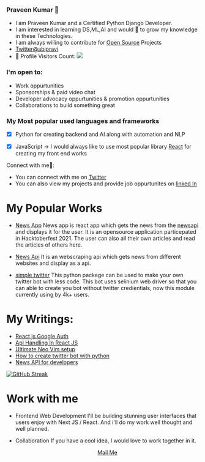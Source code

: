 
### Praveen Kumar 🧑
 - I am Praveen Kumar and a Certified Python Django Developer.<br/>
 - I am interested in learning DS,ML,AI and would 💖 to grow my knowledge in these Technologies.
-  I am always willing to contribute for [Open Source](https://en.wikipedia.org/wiki/Open_source) Projects
-  <a href="https://twitter.com/abipravi1">Twitter@abipravi<a>
- 🎢 Profile Visitors Count: 
 ![](https://visitor-badge.glitch.me/badge?page_id=pravee42)


### I'm open to:
 - Work oppurtunities
 - Sponsorships & paid video chat
 - Developer advocacy oppurtunities & promotion oppurtunities
 - Collaborations to build something great

### My Most popular used languages and frameworks
 - [x] Python for creating backend and AI along with automation and NLP
 - [x] JavaScript -> I would always like to use most popular library [React](https://github.com/facebook/react) for creating my front end works


Connect with me🤝:
- You can connect with me on [Twitter](https://twitter.com/abipravi1)
- You can also view my projects and provide job oppurtunites on [linked In](https://twitter.com/abipravi1)

 # My Popular Works
   - [News App](https://github.com/pravee42/news-app)
      News app is react app which gets the news from the [newsapi]() and displays it for the user. It is an opensource application particepated in Hacktoberfest 2021. The user can also all their own articles and read the articles of others here.
      
  - [News Api](https://github.com/pravee42/newsapi)
    It is an webscraping api which gets news from different websites and display as a api.
    
  - [simple twitter](https://github.com/pravee42/simpletwitter)
    This python package can be used to make your own twitter bot with less code. This bot uses selinium web driver so that you can able to create you bot without twitter credientials, now this module currently using by 4k+ users.
    
# My Writings:
   - [React js Google Auth](https://dev.to/abipravi/react-js-google-auth-50de)
   - [Api Handling In React JS](https://dev.to/abipravi/handling-api-requests-in-react-js-4dhn)
   - [Ultimate Neo Vim setup](https://dev.to/abipravi/neovim-ultimate-web-dev-setup-with-vim-plug-on-windows-ef6)
   - [How to create twitter bot with python](https://dev.to/abipravi/how-to-create-a-twitter-bot-in-python-1024)
   - [News API for developers](https://dev.to/abipravi/open-source-news-api-for-developers-4pdp)
 
[![GitHub Streak](https://github-readme-streak-stats.herokuapp.com?user=pravee42&theme=vue-dark&date_format=n%2Fj%5B%2FY%5D)](https://git.io/streak-stats)
 

# Work with me
 - Frontend Web Development
    I'll be building stunning user interfaces that users enjoy with Next JS / React. And i'll do my work well thought and well planned.
 - Collaboration
    If you have a cool idea, I would love to work together in it.

   <p align='center'><a href="mailto:abipravi11@outlook.com">Mail Me<a></p>

